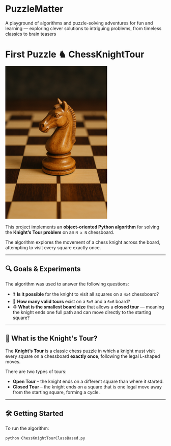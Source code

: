 # PuzzleMatter
A playground of algorithms and puzzle-solving adventures for fun and learning — exploring clever solutions to intriguing problems, from timeless classics to brain teasers


# First Puzzle ♞ ChessKnightTour

![ChessKnightTour image](images/ChessKnightTour.png)


This project implements an **object-oriented Python algorithm** for solving the **Knight’s Tour problem** on an `N x N` chessboard.

The algorithm explores the movement of a chess knight across the board, attempting to visit every square exactly once.

---

## 🔍 Goals & Experiments

The algorithm was used to answer the following questions:

- ❓ **Is it possible** for the knight to visit all squares on a `4x4` chessboard?
- 🔢 **How many valid tours** exist on a `5x5` and a `6x6` board?
- ♻️ **What is the smallest board size** that allows a **closed tour** — meaning the knight ends one full path and can move directly to the starting square?

---

## 🧩 What is the Knight's Tour?

The **Knight’s Tour** is a classic chess puzzle in which a knight must visit every square on a chessboard **exactly once**, following the legal L-shaped moves.

There are two types of tours:

- **Open Tour** – the knight ends on a different square than where it started.
- **Closed Tour** – the knight ends on a square that is one legal move away from the starting square, forming a cycle.

---

## 🛠️ Getting Started

To run the algorithm:

```bash
python ChessKnightTourClassBased.py
